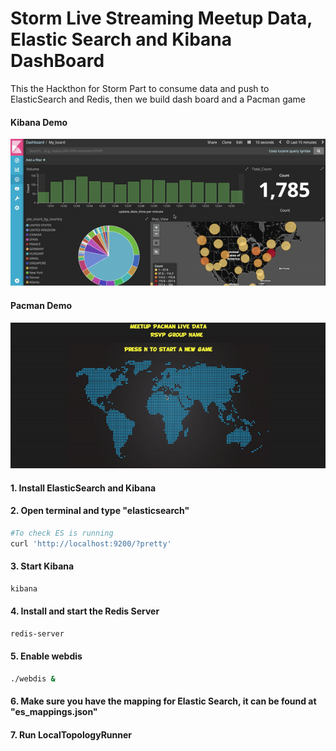 # Storm Live Streaming Meetup Data, Elastic Search and Kibana DashBoard
This the Hackthon for Storm Part to consume data and push to ElasticSearch and Redis, then we build dash board and a Pacman game


#### Kibana Demo
![Kibana Demo](https://github.com/ChengzhiZhao/Longpull_Storm/blob/master/resource/screenshot/Kibana_demo.gif)

#### Pacman Demo
![Pacman_Demo](https://github.com/ChengzhiZhao/Longpull_Storm/blob/master/resource/screenshot/pacman.gif)


#### 1. Install ElasticSearch and Kibana

#### 2. Open terminal and type "elasticsearch"
```bash
#To check ES is running
curl 'http://localhost:9200/?pretty'
```

#### 3. Start Kibana
```bash
kibana
```

#### 4. Install and start the Redis Server
```bash
redis-server
```

#### 5. Enable webdis
```bash
./webdis &
```

#### 6. Make sure you have the mapping for Elastic Search, it can be found at "es_mappings.json"

#### 7. Run LocalTopologyRunner
